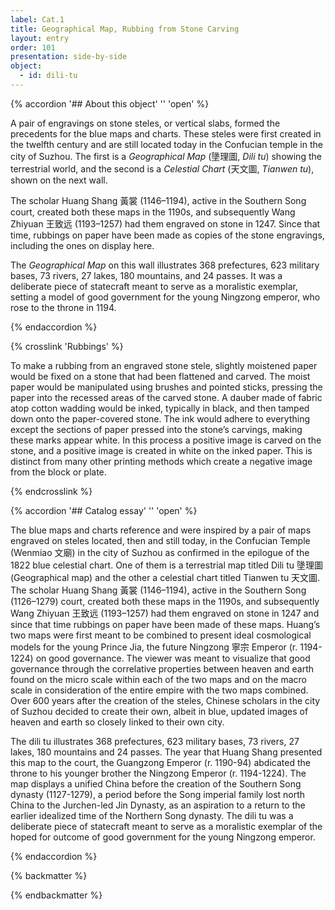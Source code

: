 ```yaml
---
label: Cat.1
title: Geographical Map, Rubbing from Stone Carving
layout: entry
order: 101
presentation: side-by-side
object:
  - id: dili-tu
---
```


{% accordion '## About this object' '' 'open' %}

A pair of engravings on stone steles, or vertical slabs, formed the precedents for the blue maps and charts. These steles were first created in the twelfth century and are still located today in the Confucian temple in the city of Suzhou. The first is a *Geographical Map* (墬理圖, *Dili tu*) showing the terrestrial world, and the second is a *Celestial Chart* (天文圖, *Tianwen tu*), shown on the next wall.

The scholar Huang Shang 黃裳 (1146–1194), active in the Southern Song court, created both these maps in the 1190s, and subsequently Wang Zhiyuan 王致远 (1193–1257) had them engraved on stone in 1247. Since that time, rubbings on paper have been made as copies of the stone engravings, including the ones on display here.

The *Geographical Map* on this wall illustrates 368 prefectures, 623 military bases, 73 rivers, 27 lakes, 180 mountains, and 24 passes. It was a deliberate piece of statecraft meant to serve as a moralistic exemplar, setting a model of good government for the young Ningzong emperor, who rose to the throne in 1194.


{% endaccordion %}

{% crosslink 'Rubbings' %}

To make a rubbing from an engraved stone stele, slightly moistened paper would be fixed on a stone that had been flattened and carved. The moist paper would be manipulated using brushes and pointed sticks, pressing the paper into the recessed areas of the carved stone. A dauber made of fabric atop cotton wadding would be inked, typically in black, and then tamped down onto the paper-covered stone. The ink would adhere to everything except the sections of paper pressed into the stone’s carvings, making these marks appear white. In this process a positive image is carved on the stone, and a positive image is created in white on the inked paper. This is distinct from many other printing methods which create a negative image from the block or plate.

{% endcrosslink %}

{% accordion '## Catalog essay' '' 'open' %}

The blue maps and charts reference and were inspired by a pair of maps engraved on steles located, then and still today, in the Confucian Temple (Wenmiao 文廟) in the city of Suzhou as confirmed in the epilogue of the 1822 blue celestial chart. One of them is a terrestrial map titled Dili tu 墬理圖 (Geographical map) and the other a celestial chart titled Tianwen tu 天文圖.  The scholar Huang Shang 黃裳 (1146–1194), active in the Southern Song (1126–1279) court, created both these maps in the 1190s, and subsequently Wang Zhiyuan 王致远 (1193–1257) had them engraved on stone in 1247 and since that time rubbings on paper have been made of these maps. Huang’s two maps were first meant to be combined to present ideal cosmological models for the young Prince Jia, the future Ningzong 寧宗 Emperor (r. 1194-1224) on good governance. The viewer was meant to visualize that good governance through the correlative properties between heaven and earth found on the micro scale within each of the two maps and on the macro scale in consideration of the entire empire with the two maps combined. Over 600 years after the creation of the steles, Chinese scholars in the city of Suzhou decided to create their own, albeit in blue, updated images of heaven and earth so closely linked to their own city. 


The dili tu illustrates 368 prefectures, 623 military bases, 73 rivers, 27 lakes, 180 mountains and 24 passes. The year that Huang Shang presented this map to the court, the Guangzong Emperor (r. 1190-94) abdicated the throne to his younger brother the Ningzong Emperor (r. 1194-1224). The map displays a unified China before the creation of the Southern Song dynasty (1127-1279), a period before the Song imperial family lost north China to the Jurchen-led Jin Dynasty, as an aspiration to a return to the earlier idealized time of the Northern Song dynasty. The dili tu was a deliberate piece of statecraft meant to serve as a moralistic exemplar of the hoped for outcome of good government for the young Ningzong emperor.

{% endaccordion %}

{% backmatter %}


{% endbackmatter %}
